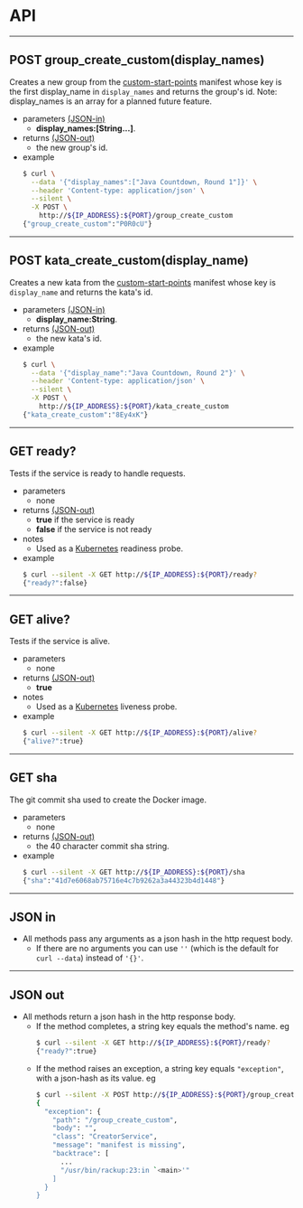 # API
- - - -
## POST group_create_custom(display_names)
Creates a new group from the [custom-start-points](https://github.com/cyber-dojo/custom-start-points) manifest whose key is the first display_name in `display_names` and returns the group's id.
Note: display_names is an array for a planned future feature.
- parameters [(JSON-in)](#json-in)
  * **display_names:[String...]**.
- returns [(JSON-out)](#json-out)
  * the new group's id.
- example
  ```bash
  $ curl \
    --data '{"display_names":["Java Countdown, Round 1"]}' \
    --header 'Content-type: application/json' \
    --silent \
    -X POST \
      http://${IP_ADDRESS}:${PORT}/group_create_custom
  {"group_create_custom":"P0R0cU"}
  ```

- - - -
## POST kata_create_custom(display_name)
Creates a new kata from the [custom-start-points](https://github.com/cyber-dojo/custom-start-points) manifest whose key is `display_name` and returns the kata's id.
- parameters [(JSON-in)](#json-in)
  * **display_name:String**.
- returns [(JSON-out)](#json-out)
  * the new kata's id.
- example
  ```bash
  $ curl \
    --data '{"display_name":"Java Countdown, Round 2"}' \
    --header 'Content-type: application/json' \
    --silent \
    -X POST \
      http://${IP_ADDRESS}:${PORT}/kata_create_custom
  {"kata_create_custom":"8Ey4xK"}
  ```

- - - -
## GET ready?
Tests if the service is ready to handle requests.
- parameters
  * none
- returns [(JSON-out)](#json-out)
  * **true** if the service is ready
  * **false** if the service is not ready
- notes
  * Used as a [Kubernetes](https://kubernetes.io/) readiness probe.
- example
  ```bash     
  $ curl --silent -X GET http://${IP_ADDRESS}:${PORT}/ready?
  {"ready?":false}
  ```

- - - -
## GET alive?
Tests if the service is alive.  
- parameters
  * none
- returns [(JSON-out)](#json-out)
  * **true**
- notes
  * Used as a [Kubernetes](https://kubernetes.io/) liveness probe.  
- example
  ```bash     
  $ curl --silent -X GET http://${IP_ADDRESS}:${PORT}/alive?
  {"alive?":true}
  ```

- - - -
## GET sha
The git commit sha used to create the Docker image.
- parameters
  * none
- returns [(JSON-out)](#json-out)
  * the 40 character commit sha string.
- example
  ```bash     
  $ curl --silent -X GET http://${IP_ADDRESS}:${PORT}/sha
  {"sha":"41d7e6068ab75716e4c7b9262a3a44323b4d1448"}
  ```

- - - -
## JSON in
- All methods pass any arguments as a json hash in the http request body.
  * If there are no arguments you can use `''` (which is the default
    for `curl --data`) instead of `'{}'`.

- - - -
## JSON out      
- All methods return a json hash in the http response body.
  * If the method completes, a string key equals the method's name. eg
    ```bash
    $ curl --silent -X GET http://${IP_ADDRESS}:${PORT}/ready?
    {"ready?":true}
    ```
  * If the method raises an exception, a string key equals `"exception"`, with
    a json-hash as its value. eg
    ```bash
    $ curl --silent -X POST http://${IP_ADDRESS}:${PORT}/group_create_custom | jq      
    {
      "exception": {
        "path": "/group_create_custom",
        "body": "",
        "class": "CreatorService",
        "message": "manifest is missing",
        "backtrace": [
          ...
          "/usr/bin/rackup:23:in `<main>'"
        ]
      }
    }
    ```
